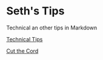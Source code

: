 # Seth's Tips
Technical an other tips in Markdown

[Technical Tips](https://github.com/sethfuller/tips/blob/main/main_tech_tips.md)

[Cut the Cord](https://github.com/sethfuller/tips/blob/main/cut_the_cord.md)
